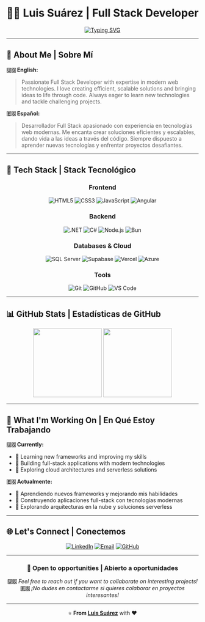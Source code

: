 # 👨‍💻 Luis Suárez | Full Stack Developer

<div align="center">

[![Typing SVG](https://readme-typing-svg.herokuapp.com?font=Fira+Code&size=22&duration=3000&pause=1000&color=00D4FF&center=true&vCenter=true&multiline=true&width=600&height=100&lines=Welcome+to+my+GitHub+profile!;¡Bienvenido+a+mi+perfil+de+GitHub!;Building+amazing+web+experiences;Construyendo+experiencias+web+increíbles)](https://git.io/typing-svg)

</div>

---

## 🌟 About Me | Sobre Mí

**🇺🇸 English:**
> Passionate Full Stack Developer with expertise in modern web technologies. I love creating efficient, scalable solutions and bringing ideas to life through code. Always eager to learn new technologies and tackle challenging projects.

**🇪🇸 Español:**
> Desarrollador Full Stack apasionado con experiencia en tecnologías web modernas. Me encanta crear soluciones eficientes y escalables, dando vida a las ideas a través del código. Siempre dispuesto a aprender nuevas tecnologías y enfrentar proyectos desafiantes.

---

## 🚀 Tech Stack | Stack Tecnológico

<div align="center">

### Frontend
![HTML5](https://img.shields.io/badge/HTML5-E34F26?style=for-the-badge&logo=html5&logoColor=white)
![CSS3](https://img.shields.io/badge/CSS3-1572B6?style=for-the-badge&logo=css3&logoColor=white)
![JavaScript](https://img.shields.io/badge/JavaScript-F7DF1E?style=for-the-badge&logo=javascript&logoColor=black)
![Angular](https://img.shields.io/badge/Angular-DD0031?style=for-the-badge&logo=angular&logoColor=white)

### Backend
![.NET](https://img.shields.io/badge/.NET-512BD4?style=for-the-badge&logo=dotnet&logoColor=white)
![C#](https://img.shields.io/badge/C%23-239120?style=for-the-badge&logo=c-sharp&logoColor=white)
![Node.js](https://img.shields.io/badge/Node.js-339933?style=for-the-badge&logo=nodedotjs&logoColor=white)
![Bun](https://img.shields.io/badge/Bun-000000?style=for-the-badge&logo=bun&logoColor=white)

### Databases & Cloud
![SQL Server](https://img.shields.io/badge/SQL%20Server-CC2927?style=for-the-badge&logo=microsoft-sql-server&logoColor=white)
![Supabase](https://img.shields.io/badge/Supabase-181818?style=for-the-badge&logo=supabase&logoColor=white)
![Vercel](https://img.shields.io/badge/Vercel-000000?style=for-the-badge&logo=vercel&logoColor=white)
![Azure](https://img.shields.io/badge/Azure-0078D4?style=for-the-badge&logo=microsoft-azure&logoColor=white)

### Tools
![Git](https://img.shields.io/badge/Git-F05032?style=for-the-badge&logo=git&logoColor=white)
![GitHub](https://img.shields.io/badge/GitHub-181717?style=for-the-badge&logo=github&logoColor=white)
![VS Code](https://img.shields.io/badge/VS%20Code-007ACC?style=for-the-badge&logo=visual-studio-code&logoColor=white)

</div>

---

## 📊 GitHub Stats | Estadísticas de GitHub

<div align="center">

<img height="180em" src="https://github-readme-stats.vercel.app/api?username=lsuarezroque&show_icons=true&theme=tokyonight&include_all_commits=true&count_private=true"/>
<img height="180em" src="https://github-readme-stats.vercel.app/api/top-langs/?username=lsuarezroque&layout=compact&langs_count=7&theme=tokyonight"/>

</div>

---

## 🎯 What I'm Working On | En Qué Estoy Trabajando

**🇺🇸 Currently:**
- 🌱 Learning new frameworks and improving my skills
- 🔨 Building full-stack applications with modern technologies
- 🚀 Exploring cloud architectures and serverless solutions

**🇪🇸 Actualmente:**
- 🌱 Aprendiendo nuevos frameworks y mejorando mis habilidades
- 🔨 Construyendo aplicaciones full-stack con tecnologías modernas
- 🚀 Explorando arquitecturas en la nube y soluciones serverless

---

## 🌐 Let's Connect | Conectemos

<div align="center">

[![LinkedIn](https://img.shields.io/badge/LinkedIn-0077B5?style=for-the-badge&logo=linkedin&logoColor=white)](https://linkedin.com/in/lsuarezroque)
[![Email](https://img.shields.io/badge/Email-D14836?style=for-the-badge&logo=gmail&logoColor=white)](mailto:luisantonio1493@gmail.com)
[![GitHub](https://img.shields.io/badge/GitHub-181717?style=for-the-badge&logo=github&logoColor=white)](https://github.com/lsuarezroque)

</div>

---

<div align="center">

### 💼 Open to opportunities | Abierto a oportunidades
**🇺🇸** *Feel free to reach out if you want to collaborate on interesting projects!*  
**🇪🇸** *¡No dudes en contactarme si quieres colaborar en proyectos interesantes!*

---

⭐ **From [Luis Suárez](https://github.com/lsuarezroque)** with ❤️

</div>
